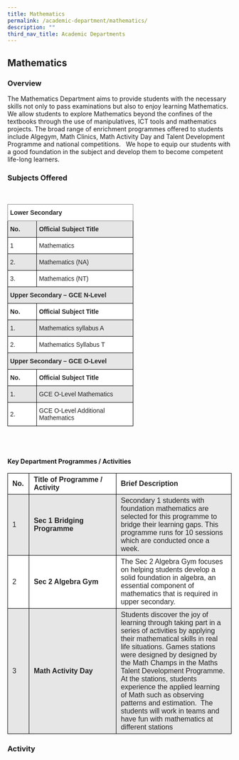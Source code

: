 ```yaml
---
title: Mathematics
permalink: /academic-department/mathematics/
description: ""
third_nav_title: Academic Departments
---
```


## Mathematics


### Overview


The Mathematics Department aims to provide students with the necessary skills not only to pass examinations but also to enjoy learning Mathematics. We allow students to explore Mathematics beyond the confines of the textbooks through the use of manipulatives, ICT tools and mathematics projects. The broad range of enrichment programmes offered to students include Algegym, Math Clinics, Math Activity Day and Talent Development Programme and national competitions.   We hope to equip our students with a good foundation in the subject and develop them to become competent life-long learners.

### Subjects Offered 
<br>
<style type="text/css">
.tg  {border-collapse:collapse;border-spacing:0;}
.tg td{border-color:black;border-style:solid;border-width:1px;font-family:Arial, sans-serif;font-size:14px;
  overflow:hidden;padding:10px 5px;word-break:normal;}
.tg th{border-color:black;border-style:solid;border-width:1px;font-family:Arial, sans-serif;font-size:14px;
  font-weight:normal;overflow:hidden;padding:10px 5px;word-break:normal;}
.tg .tg-l2bf{background-color:#FFF;color:#222;font-weight:bold;text-align:left;vertical-align:top}
.tg .tg-h5mn{background-color:#E6E6E6;color:#222;text-align:left;vertical-align:middle}
.tg .tg-0f6e{background-color:#FFF;border-color:inherit;color:#222;font-weight:bold;text-align:left;vertical-align:top}
.tg .tg-rs0e{background-color:#E6E6E6;color:#222;font-weight:bold;text-align:left;vertical-align:top}
.tg .tg-1ppo{background-color:#FFF;color:#222;text-align:left;vertical-align:middle}
</style>
<table class="tg" style="undefined;table-layout: fixed; width: 283px">
<colgroup>
<col style="width: 65.2px">
<col style="width: 218.2px">
</colgroup>
<thead>
  <tr>
    <th class="tg-0f6e" colspan="2">Lower Secondary</th>
  </tr>
</thead>
<tbody>
  <tr>
    <td class="tg-rs0e"><span style="font-weight:bold">No.</span></td>
    <td class="tg-rs0e"><span style="font-weight:bold">Official Subject Title</span></td>
  </tr>
  <tr>
    <td class="tg-1ppo">1</td>
    <td class="tg-1ppo">Mathematics</td>
  </tr>
  <tr>
    <td class="tg-h5mn">2.</td>
    <td class="tg-h5mn">Mathematics (NA)</td>
  </tr>
  <tr>
    <td class="tg-1ppo">3.</td>
    <td class="tg-1ppo">Mathematics (NT)</td>
  </tr>
  <tr>
    <td class="tg-rs0e" colspan="2">Upper Secondary – GCE N-Level</td>
  </tr>
  <tr>
    <td class="tg-l2bf"><span style="font-weight:bold">No.</span></td>
    <td class="tg-l2bf"><span style="font-weight:bold">Official Subject Title</span></td>
  </tr>
  <tr>
    <td class="tg-h5mn">1.</td>
    <td class="tg-h5mn">Mathematics syllabus A</td>
  </tr>
  <tr>
    <td class="tg-1ppo">2.</td>
    <td class="tg-1ppo">Mathematics Syllabus T</td>
  </tr>
  <tr>
    <td class="tg-rs0e" colspan="2">Upper Secondary – GCE O-Level</td>
  </tr>
  <tr>
    <td class="tg-l2bf"><span style="font-weight:bold">No.</span></td>
    <td class="tg-l2bf"><span style="font-weight:bold">Official Subject Title</span></td>
  </tr>
  <tr>
    <td class="tg-h5mn">1.</td>
    <td class="tg-h5mn">GCE O-Level Mathematics</td>
  </tr>
  <tr>
    <td class="tg-1ppo">2.</td>
    <td class="tg-1ppo">GCE O-Level Additional Mathematics</td>
  </tr>
</tbody>
</table>

<br>
<br>

#### Key Department Programmes / Activities

<table style="box-sizing: inherit; border-collapse: collapse; border-spacing: 0px; max-width: 100%; color: rgb(34, 34, 34); font-family: &quot;Source Sans Pro&quot;, sans-serif; font-size: 16px; font-style: normal; font-variant-ligatures: normal; font-variant-caps: normal; font-weight: 400; letter-spacing: normal; orphans: 2; text-align: start; text-transform: none; white-space: normal; widows: 2; word-spacing: 0px; -webkit-text-stroke-width: 0px; background-color: rgb(255, 255, 255); text-decoration-thickness: initial; text-decoration-style: initial; text-decoration-color: initial; width: 597px;"><tbody style="box-sizing: inherit;"><tr style="box-sizing: inherit; background: rgb(255, 255, 255);"><td style="box-sizing: inherit; padding: 5px 10px; border: 1px solid rgb(0, 0, 0); width: 28px;"><strong style="box-sizing: inherit; font-weight: bold;">No.</strong></td><td style="box-sizing: inherit; padding: 5px 10px; border: 1px solid rgb(0, 0, 0); width: 227.417px;"><strong style="box-sizing: inherit; font-weight: bold;">Title of Programme / Activity</strong></td><td style="box-sizing: inherit; padding: 5px 10px; border: 1px solid rgb(0, 0, 0); width: 325.583px;"><strong style="box-sizing: inherit; font-weight: bold;">Brief Description</strong></td></tr><tr style="box-sizing: inherit; background: rgb(230, 230, 230);"><td style="box-sizing: inherit; padding: 5px 10px; border: 1px solid rgb(0, 0, 0); width: 28px;">1</td><td style="box-sizing: inherit; padding: 5px 10px; border: 1px solid rgb(0, 0, 0); width: 227.417px;"><strong style="box-sizing: inherit; font-weight: bold;">Sec 1 Bridging Programme</strong></td><td style="box-sizing: inherit; padding: 5px 10px; border: 1px solid rgb(0, 0, 0); width: 325.583px;">Secondary 1 students with foundation mathematics are selected for this programme to bridge their learning gaps. This programme runs for 10 sessions which are conducted once a week.</td></tr><tr style="box-sizing: inherit; background: rgb(255, 255, 255);"><td style="box-sizing: inherit; padding: 5px 10px; border: 1px solid rgb(0, 0, 0); width: 28px;">2</td><td style="box-sizing: inherit; padding: 5px 10px; border: 1px solid rgb(0, 0, 0); width: 227.417px;"><b style="box-sizing: inherit; font-weight: bold;">Sec 2 Algebra Gym</b></td><td style="box-sizing: inherit; padding: 5px 10px; border: 1px solid rgb(0, 0, 0); width: 325.583px;"><span style="box-sizing: inherit; font-weight: 400;">The Sec 2 Algebra Gym focuses on helping students develop a solid foundation in algebra, an essential component of mathematics that is required in upper secondary.</span></td></tr><tr style="box-sizing: inherit; background: rgb(230, 230, 230);"><td style="box-sizing: inherit; padding: 5px 10px; border: 1px solid rgb(0, 0, 0); width: 28px;">3</td><td style="box-sizing: inherit; padding: 5px 10px; border: 1px solid rgb(0, 0, 0); width: 227.417px;"><strong style="box-sizing: inherit; font-weight: bold;">Math Activity Day</strong></td><td style="box-sizing: inherit; padding: 5px 10px; border: 1px solid rgb(0, 0, 0); width: 325.583px;">Students discover the joy of learning through taking part in a series of activities by applying their mathematical skills in real life situations. Games stations were designed by designed by the Math Champs in the Maths Talent Development Programme. At the stations, students experience the applied learning of Math such as observing patterns and estimation.&nbsp; The students will work in teams and have fun with mathematics at different stations</td></tr></tbody></table>

### Activity